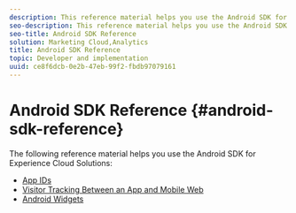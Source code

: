 ```yaml
---
description: This reference material helps you use the Android SDK for Experience Cloud Solutions.
seo-description: This reference material helps you use the Android SDK for Experience Cloud Solutions.
seo-title: Android SDK Reference
solution: Marketing Cloud,Analytics
title: Android SDK Reference
topic: Developer and implementation
uuid: ce8f6dcb-0e2b-47eb-99f2-fbdb97079161
---
```


# Android SDK Reference {#android-sdk-reference}

The following reference material helps you use the Android SDK for Experience Cloud Solutions:

* [App IDs](/help/android/reference/app-ids.md)
* [Visitor Tracking Between an App and Mobile Web](/help/android/reference/hybrid-app.md)
* [Android Widgets](/help/android/reference/widgets.md)